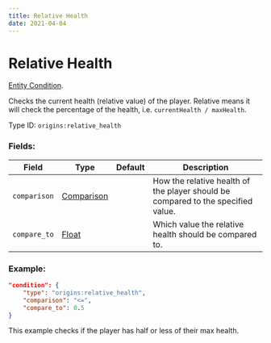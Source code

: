 ```yaml
---
title: Relative Health
date: 2021-04-04
---
```

# Relative Health

[Entity Condition](../entity_conditions.md).

Checks the current health (relative value) of the player. Relative means it will check the percentage of the health, i.e. `currentHealth / maxHealth`.

Type ID: `origins:relative_health`

### Fields:

Field  | Type | Default | Description
-------|------|---------|-------------
`comparison` | [Comparison](../data_types/comparison.md) | | How the relative health of the player should be compared to the specified value.
`compare_to` | [Float](../data_types/float.md) | | Which value the relative health should be compared to.

### Example:
```json
"condition": {
    "type": "origins:relative_health",
    "comparison": "<=",
    "compare_to": 0.5
}
```
This example checks if the player has half or less of their max health.